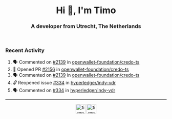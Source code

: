 <h1 align="center">Hi 👋, I'm Timo</h1>
<h3 align="center">A developer from Utrecht, The Netherlands</h3>
<br/>
<!-- https://github.com/rahuldkjain/github-profile-readme-generator --!>

<!--  <p align="left"><img src="https://github-readme-stats.vercel.app/api?username=timoglastra&show_icons=true&count_private=true&" alt="timoglastra" /></p> --!>

<!--
Github language stats
<p align="left"><img src="https://github-readme-stats.vercel.app/api/top-langs/?username=timoglastra&layout=compact" alt="timoglastra" /><p>
-->

<!-- Codestats language stats -->
<!-- <p align="left"><img src="https://codestats-readme.vercel.app/api/top-langs/?username=timoglastra&layout=compact&language_count=12" alt="timoglastra" /><p>    --!>
  
<h3>Recent Activity</h3>

<!--START_SECTION:activity-->
1. 🗣 Commented on [#2139](https://github.com/openwallet-foundation/credo-ts/pull/2139#issuecomment-2615019814) in [openwallet-foundation/credo-ts](https://github.com/openwallet-foundation/credo-ts)
2. 💪 Opened PR [#2156](https://github.com/openwallet-foundation/credo-ts/pull/2156) in [openwallet-foundation/credo-ts](https://github.com/openwallet-foundation/credo-ts)
3. 🗣 Commented on [#2139](https://github.com/openwallet-foundation/credo-ts/pull/2139#issuecomment-2615013012) in [openwallet-foundation/credo-ts](https://github.com/openwallet-foundation/credo-ts)
4. 🔓 Reopened issue [#334](https://github.com/hyperledger/indy-vdr/issues/334) in [hyperledger/indy-vdr](https://github.com/hyperledger/indy-vdr)
5. 🗣 Commented on [#334](https://github.com/hyperledger/indy-vdr/issues/334#issuecomment-2612283892) in [hyperledger/indy-vdr](https://github.com/hyperledger/indy-vdr)
<!--END_SECTION:activity-->

---

<p align="center">
<a href="https://twitter.com/timoglastra" target="blank"><img align="center" src="https://cdn.jsdelivr.net/npm/simple-icons@3.0.1/icons/twitter.svg" alt="timoglastra" height="30" width="30" /></a>
<a href="https://linkedin.com/in/timoglastra" target="blank"><img align="center" src="https://cdn.jsdelivr.net/npm/simple-icons@3.0.1/icons/linkedin.svg" alt="timoglastra" height="30" width="30" /></a>
</p>



